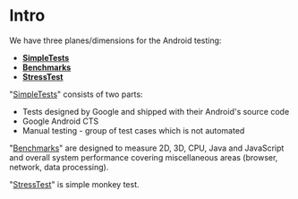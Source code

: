 # Intro #
We have three planes/dimensions for the Android testing:
  * **[SimpleTests](SimpleTests.md)**
  * **[Benchmarks](Benchmarks.md)**
  * **[StressTest](StressTest.md)**

"[SimpleTests](SimpleTests.md)" consists of two parts:
  * Tests designed by Google and shipped with their Android's source code
  * Google Android CTS
  * Manual testing - group of test cases which is not automated

"[Benchmarks](Benchmarks.md)" are designed to measure 2D, 3D, CPU, Java and JavaScript and overall system performance covering miscellaneous areas (browser, network, data processing).

"[StressTest](StressTest.md)" is simple monkey test.